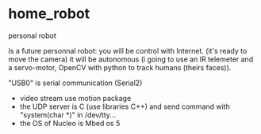 # home_robot
personal robot

Is a future personnal robot:
  you will be control with Internet.  (it's ready to move the camera)
  it will be autonomous (i going to use an IR telemeter and a servo-motor, OpenCV with python to track humans (theirs faces)).
  


"USB0" is serial communication	(Serial2)


- video stream use motion package
- the UDP server is C (use libraries C++) and send command with "system(char *)" in /dev/tty...
- the OS of Nucleo is Mbed os 5
